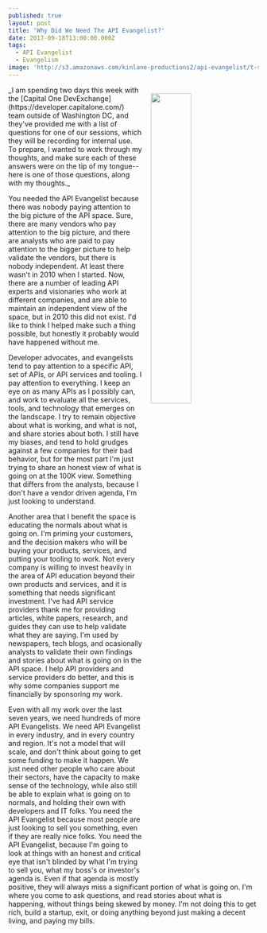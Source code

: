 ```yaml
---
published: true
layout: post
title: 'Why Did We Need The API Evangelist?'
date: 2017-09-18T13:00:00.000Z
tags:
  - API Evangelist
  - Evangelism
image: 'http://s3.amazonaws.com/kinlane-productions2/api-evangelist/t-shirts/KL_InApiWeTrust-1000.png'
---
```

<p><img src="http://s3.amazonaws.com/kinlane-productions2/api-evangelist/t-shirts/KL_InApiWeTrust-1000.png" align="right" width="40%" style="padding: 15px;" /></p>
_I am spending two days this week with the [Capital One DevExchange](https://developer.capitalone.com/) team outside of Washington DC, and they've provided me with a list of questions for one of our sessions, which they will be recording for internal use. To prepare, I wanted to work through my thoughts, and make sure each of these answers were on the tip of my tongue--here is one of those questions, along with my thoughts._

You needed the API Evangelist because there was nobody paying attention to the big picture of the API space. Sure, there are many vendors who pay attention to the big picture, and there are analysts who are paid to pay attention to the bigger picture to help validate the vendors, but there is nobody independent. At least there wasn't in 2010 when I started. Now, there are a number of leading API experts and visionaries who work at different companies, and are able to maintain an independent view of the space, but in 2010 this did not exist. I'd like to think I helped make such a thing possible, but honestly it probably would have happened without me. 

Developer advocates, and evangelists tend to pay attention to a specific API, set of APIs, or API services and tooling. I pay attention to everything. I keep an eye on as many APIs as I possibly can, and work to evaluate all the services, tools, and technology that emerges on the landscape. I try to remain objective about what is working, and what is not, and share stories about both. I still have my biases, and tend to hold grudges against a few companies for their bad behavior, but for the most part I'm just trying to share an honest view of what is going on at the 100K view. Something that differs from the analysts, because I don't have a vendor driven agenda, I'm just looking to understand.

Another area that I benefit the space is educating the normals about what is going on. I'm priming your customers, and the decision makers who will be buying your products, services, and putting your tooling to work. Not every company is willing to invest heavily in the area of API education beyond their own products and services, and it is something that needs significant investment. I've had API service providers thank me for providing articles, white papers, research, and guides they can use to help validate what they are saying. I'm used by newspapers, tech blogs, and ocasionally analysts to validate their own findings and stories about what is going on in the API space. I help API providers and service providers do better, and this is why some companies support me financially by sponsoring my work. 

Even with all my work over the last seven years, we need hundreds of more API Evangelists. We need API Evangelist in every industry, and in every country and region. It's not a model that will scale, and don't think about going to get some funding to make it happen. We just need other people who care about their sectors, have the capacity to make sense of the technology, while also still be able to explain what is going on to normals, and holding their own with developers and IT folks. You need the API Evangelist because most people are just looking to sell you something, even if they are really nice folks. You need the API Evangelist, because I'm going to look at things with an honest and critical eye that isn't blinded by what I'm trying to sell you, what my boss's or investor's agenda is. Even if that agenda is mostly positive, they will always miss a significant portion of what is going on. I'm where you come to ask questions, and read stories about what is happening, without things being skewed by money. I'm not doing this to get rich, build a startup, exit, or doing anything beyond just making a decent living, and paying my bills.